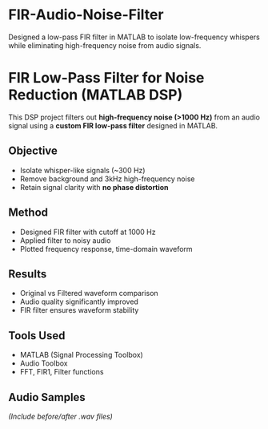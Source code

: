 # FIR-Audio-Noise-Filter
Designed a low-pass FIR filter in MATLAB to isolate low-frequency whispers while eliminating high-frequency noise from audio signals.
# FIR Low-Pass Filter for Noise Reduction (MATLAB DSP)

This DSP project filters out **high-frequency noise (>1000 Hz)** from an audio signal using a **custom FIR low-pass filter** designed in MATLAB.

## Objective
- Isolate whisper-like signals (~300 Hz)
- Remove background and 3kHz high-frequency noise
- Retain signal clarity with **no phase distortion**

## Method
- Designed FIR filter with cutoff at 1000 Hz
- Applied filter to noisy audio
- Plotted frequency response, time-domain waveform

## Results
- Original vs Filtered waveform comparison
- Audio quality significantly improved
- FIR filter ensures waveform stability

## Tools Used
- MATLAB (Signal Processing Toolbox)
- Audio Toolbox
- FFT, FIR1, Filter functions

## Audio Samples
*(Include before/after .wav files)*
